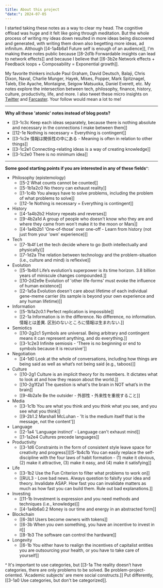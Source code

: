 ```yaml
---
title: About this project
"date:": 2024-07-05
---
```

I started taking these notes as a way to clear my head. The cognitive offload was huge and it felt like going through meditation. But the whole process of writing my ideas down resulted in more ideas being discovered and generated, with writing them down also begetting more ideas, ad infinitum. Although [[4-1a4b6a1 Future self is enough of an audience]], I'm making these notes public because [[8-2d1b Forwardable insights can lead to network effects]] and because I believe that [[6-3b2e Network effects + Feedback loops + Composability = Exponential growth]].

My favorite thinkers include Paul Graham, David Deutsch, Balaji, Chris Dixon, Naval, Charlie Munger, Hayek, Mises, Popper, Mark Spitznagel, Taleb, Elie Ayache, Montaigne, Seigow Matsuoka, Daniel Everett, etc. My notes explore the intersection between tech, philosophy, finance, history, culture, productivity, life, and more. I also tweet these micro insights on [Twitter](https://twitter.com/kmayama2) and [Farcaster](https://warpcast.com/kenty). Your follow would mean a lot to me!

---
**Why all these 'atomic' notes instead of blog posts?**
- [[3-1c3c Keep each ideas separately, because there is nothing absolute and necessary in the connections I make between them]]
- [[12-1e Nothing is necessary = Everything is contingent]]
- [[3-1c2e 情報は関係性の中にある - Meaning is often in relation to other things]]
- [[3-1c2e1 Connecting-relating ideas is a way of creating knowledge]]
- [[3-1c2e0 There is no minimum idea]]

---
**Some good starting points if you are interested in any of these fields**^:
- Philosophy (epistemology)
  - [[5-2 What counts cannot be counted]]
  - [[5-1b1a2c0 No theory can exhaust reality]]
  - [[1-1c4b You always have to solve problems, including the problem of what problems to solve]]
  - [[12-1e Nothing is necessary = Everything is contingent]]
- History
  - [[4-1a4b2b2 History repeats and reverses]]
  - [[9-4b2a1d A group of people who doesn't know who they are and where they came from won't make it to the moon or Mars]]
  - [[4-1a4b2b1 'One-of-those' over one-off - Learn from history (not just from your 'own' experience)]]
- Tech
  - [[7-1b4f Let the tech decide where to go (both intellectually and physically)]]
  - [[7-1d2a The relation between technology and the problem-situation (i.e., culture and mind) is reflexive]]
- Evolution
  - [[5-1b4b1 Life’s evolution’s superpower is its time horizon. 3.8 billion years of miniscule changes compounded.]]
  - [[10-2d2e9e Evolution of 'other life-forms' must evoke the influence of human existence]]
  - [[2-1a5a Evolution doesn't care about lifetime of each individual gene-meme carrier (its sample is beyond your own experience and any human lifetime)]]
- Information
  - [[5-1b1a2c0.1 Perfect replication is impossible]]
  - [[2-1a Information is in the difference. No difference, no information. 情報とは差異. 区別のないところに情報は生まれない.]]
- Semiotics
  - [[10-2g2c1 Symbols are universal. Being arbitrary and contingent means it can represent anything, and do everything.]]
  - [[3-1c2e3 Infinite semiosis - 'There is no beginning or end to symbols because it is recursive']]
- Negotiation
  - [[4-1d0 Look at the whole of conversations, including how things are being said as well as what’s not being said (e.g., taboos)]]
- Culture
  - [[10-2g1 Culture is an implicit theory for its members. It dictates what to look at and how they reason about the world.]]
  - [[10-2g1f2a1 The question is what's the brain in NOT what’s in the brain]]
  - [[9-4b2a1e Be the outsider - 外部性・外来性を重視すること]]
- Media
  - [[3-1c1b You are what you think and you think what you see, and you see what you think]]
  - [[9-2b1.2 Marshall McLuhan - 'It is the medium itself that is the message, not the content']]
- Language
  - [[2-1a4 'Language instinct' - Language can't exhaust mind]]
  - [[1-1a2e4 Cultures precede languages]]
- Productivity
  - [[3-1d6 Constraints in the form of consistent style leave space for creativity and progress]][[5-1b4c1b You can easily replace the self-discipline with the four laws of habit formation - (1) make it obvious, (2) make it attractive, (3) make it easy, and (4) make it satisfying]]
- Life
  - [[3-1b2 Use the Fun Criterion to filter what problems to work on]]
  - [[RUL3 - Love bad news. Always question to falsify your idea and theory. Invalidate ASAP. How fast you can invalidate matters as much as how fast you can build them. Rule out bad explanations.]]
- Investing
  - [[11-1b Investment is expression and you need methods and techniques (i.e., knowledge)]]
  - [[4-1a4b6a0.2 Money is our time and energy in an abstracted form]]
- Blockchain
  - [[6-3b1 Users become owners with tokens]]
  - [[6-3b When you own something, you have an incentive to invest in it]]
  - [[8-1b3 The software can control the hardware]]
- Longevity
  - [[6-1b You either have to realign the incentives of capitalist entities you are outsourcing your health, or you have to take care of yourself]]
  

^ It's important to use categories, but [[3-1a The reality doesn’t have categories, there are only problems to be solved. Be problem-project-oriented. 'Academic subjects' are mere social constructs.]] Put differently, [[3-1a0 Use categories, but don't be categorized]].
